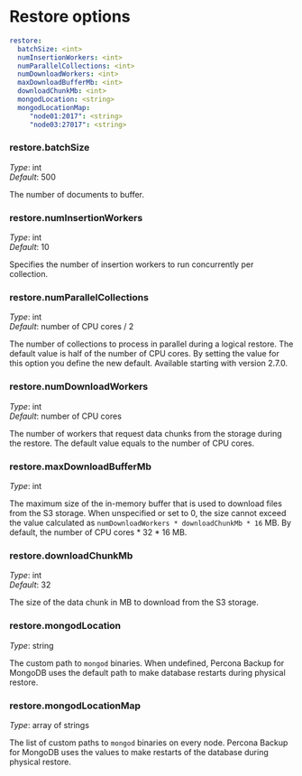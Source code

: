 # Restore options

```yaml
restore:
  batchSize: <int>
  numInsertionWorkers: <int>
  numParallelCollections: <int>
  numDownloadWorkers: <int>
  maxDownloadBufferMb: <int>
  downloadChunkMb: <int>
  mongodLocation: <string>
  mongodLocationMap:
     "node01:2017": <string>
     "node03:27017": <string>
```

### restore.batchSize

*Type*: int <br>
*Default*: 500

The number of documents to buffer.

### restore.numInsertionWorkers

*Type*: int <br>
*Default*: 10

Specifies the number of insertion workers to run concurrently per collection.

### restore.numParallelCollections

*Type*: int <br>
*Default*: number of CPU cores / 2

The number of collections to process in parallel during a logical restore. The default value is half of the number of CPU cores. By setting the value for this option you define the new default.
Available starting with version 2.7.0.

### restore.numDownloadWorkers

*Type*: int <br>
*Default*: number of CPU cores

The number of workers that request data chunks from the storage during the restore. The default value equals to the number of CPU cores.

### restore.maxDownloadBufferMb

*Type*: int <br>
 

The maximum size of the in-memory buffer that is used to download files from the S3 storage. When unspecified or set to 0, the size cannot exceed the value calculated as `numDownloadWorkers * downloadChunkMb * 16` MB. By default, the number of CPU cores * 32 * 16 MB.

### restore.downloadChunkMb

*Type*: int <br>
*Default*: 32

The size of the data chunk in MB to download from the S3 storage.

### restore.mongodLocation

*Type*: string

The custom path to `mongod` binaries. When undefined, Percona Backup for MongoDB uses the default path to make database restarts during physical restore.

### restore.mongodLocationMap

*Type*: array of strings

The list of custom paths to `mongod` binaries on every node. Percona Backup for MongoDB uses the values to make restarts of the database during physical restore. 